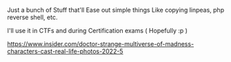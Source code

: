 Just a bunch of Stuff that'll Ease out simple things Like copying linpeas, php reverse shell, etc.

I'll use it in CTFs and during Certification exams ( Hopefully :p )

https://www.insider.com/doctor-strange-multiverse-of-madness-characters-cast-real-life-photos-2022-5
